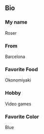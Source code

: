 ## Bio
### My name
Roser
### From 
Barcelona
### Favorite Food
Okonomiyaki
### Hobby
Video games
### Favorite Color
Blue
